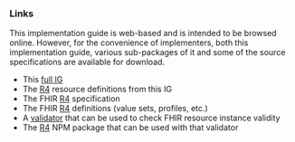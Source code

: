 ### Links

This implementation guide is web-based and is intended to be browsed online.  However, for the convenience of implementers, both this implementation guide, various sub-packages of it and some of the source specifications are available for download.

* This [full IG](full-ig.zip)
* The [R4](definitions.json.zip) resource definitions from this IG
* The FHIR [R4]({{site.data.fhir.path}}R4/fhir-spec-r4.zip) specification
* The FHIR [R4]({{site.data.fhir.path}}R4/definitions.json.zip) definitions (value sets, profiles, etc.)
* A [validator]({{site.data.fhir.path}}validator) that can be used to check FHIR resource instance validity
* The [R4]({{site.data.fhir.path}}R4/package.tgz) NPM package that can be used with that validator

<!-- Todo: SMART App, reference implementations --> 